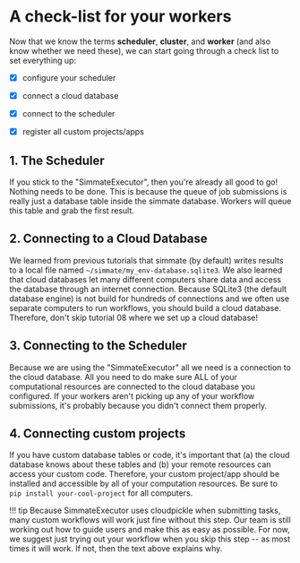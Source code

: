 
# A check-list for your workers

Now that we know the terms **scheduler**, **cluster**, and **worker** (and also know whether we need these), we can start going through a check list to set everything up:

- [x] configure your scheduler
- [x] connect a cloud database
- [x] connect to the scheduler
- [x] register all custom projects/apps


## 1. The Scheduler
If you stick to the "SimmateExecutor", then you're already all good to go! Nothing needs to be done. This is because the queue of job submissions is really just a database table inside the simmate database. Workers will queue this table and grab the first result.

## 2. Connecting to a Cloud Database
We learned from previous tutorials that simmate (by default) writes results to a local file named `~/simmate/my_env-database.sqlite3`. We also learned that cloud databases let many different computers share data and access the database through an internet connection. Because SQLite3 (the default database engine) is not build for hundreds of connections and we often use separate computers to run workflows, you should build a cloud database. Therefore, don't skip tutorial 08 where we set up a cloud database!

## 3. Connecting to the Scheduler
Because we are using the "SimmateExecutor" all we need is a connection to the cloud database. All you need to do make sure ALL of your computational resources are connected to the cloud database you configured. If your workers aren't picking up any of your workflow submissions, it's probably because you didn't connect them properly.

## 4. Connecting custom projects

If you have custom database tables or code, it's important that (a) the cloud database knows about these tables and (b) your remote resources can access your custom code. Therefore, your custom project/app should be installed and accessible by all of your computation resources. Be sure to `pip install your-cool-project` for all computers.

!!! tip
    Because SimmateExecutor uses cloudpickle when submitting tasks, many custom workflows will work just fine without this step. Our team is still working out how to guide users and make this as easy as possible. For now, we suggest just trying out your workflow when you skip this step -- as most times it will work. If not, then the text above explains why.
